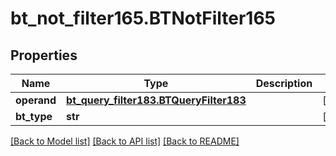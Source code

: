 # bt_not_filter165.BTNotFilter165

## Properties
Name | Type | Description | Notes
------------ | ------------- | ------------- | -------------
**operand** | [**bt_query_filter183.BTQueryFilter183**](BTQueryFilter183.md) |  | [optional] 
**bt_type** | **str** |  | [optional] 

[[Back to Model list]](../README.md#documentation-for-models) [[Back to API list]](../README.md#documentation-for-api-endpoints) [[Back to README]](../README.md)


